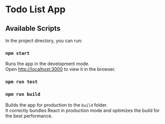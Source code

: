 # Todo List App

## Available Scripts

In the project directory, you can run:

### `npm start`

Runs the app in the development mode.\
Open [http://localhost:3000](http://localhost:3000) to view it in the browser.

### `npm run test`

### `npm run build`

Builds the app for production to the `build` folder.\
It correctly bundles React in production mode and optimizes the build for the best performance.
